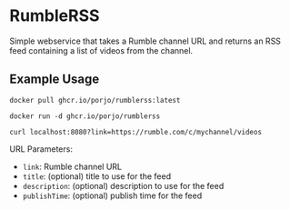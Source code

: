 # RumbleRSS

Simple webservice that takes a Rumble channel URL and returns an RSS feed containing a list of videos from the channel.

## Example Usage

```
docker pull ghcr.io/porjo/rumblerss:latest

docker run -d ghcr.io/porjo/rumblerss

curl localhost:8080?link=https://rumble.com/c/mychannel/videos
```

URL Parameters:
- `link`: Rumble channel URL
- `title`: (optional) title to use for the feed
- `description`: (optional) description to use for the feed
- `publishTime`: (optional) publish time for the feed

